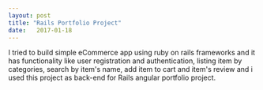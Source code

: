 ```yaml
---
layout: post
title: "Rails Portfolio Project"
date:   2017-01-18
---
```


I tried to build simple eCommerce app using ruby on rails frameworks and it has functionality like user registration and authentication, listing item by categories, search by item's name, add item to cart and item's review and i used this project as back-end for Rails angular portfolio project.     
